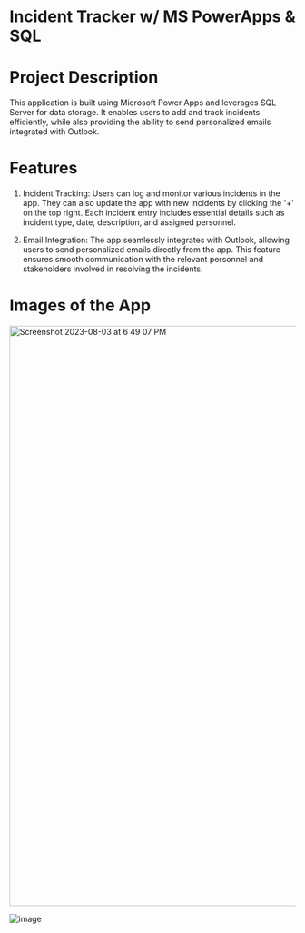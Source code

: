 # Incident Tracker w/ MS PowerApps & SQL
# Project Description
This application is built using Microsoft Power Apps and leverages SQL Server for data storage. It enables users to add and track incidents efficiently, while also providing the ability to send personalized emails integrated with Outlook.

# Features 
  1. Incident Tracking: Users can log and monitor various incidents in the app. They can also update the app with new incidents by clicking the '+' on the top right. Each incident entry includes essential details such as incident type, date, description, and assigned personnel.

  2. Email Integration: The app seamlessly integrates with Outlook, allowing users to send personalized emails directly from the app. This feature ensures smooth communication with the relevant personnel and stakeholders involved in resolving the incidents.

# Images of the App
<img width="1023" alt="Screenshot 2023-08-03 at 6 49 07 PM" src="https://github.com/hxroon/Incident-Tracker/assets/52601854/56bc63b0-9e17-407d-84da-28b60675bcb6">

![image](https://github.com/hxroon/Incident-Tracker/assets/52601854/6b57a0a9-3627-4069-be2c-25ce1296107f)
